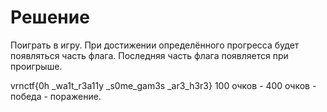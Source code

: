 # Решение

Поиграть в игру. При достижении определённого прогресса будет появляться часть флага. Последняя часть флага появляется при проигрыше.

vrnctf{0h _wa1t_r3a11y _s0me_gam3s _ar3_h3r3}
100 очков - 400 очков - победа - поражение.
